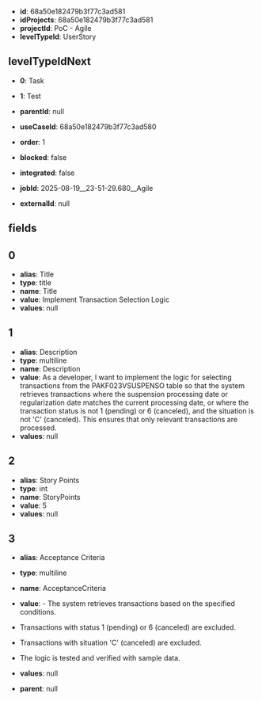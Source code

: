 - **id**: 68a50e182479b3f77c3ad581
- **idProjects**: 68a50e182479b3f77c3ad581
- **projectId**: PoC - Agile
- **levelTypeId**: UserStory
## levelTypeIdNext
- **0**: Task
- **1**: Test

- **parentId**: null
- **useCaseId**: 68a50e182479b3f77c3ad580
- **order**: 1
- **blocked**: false
- **integrated**: false
- **jobId**: 2025-08-19__23-51-29.680__Agile
- **externalId**: null
## fields
## 0
- **alias**: Title
- **type**: title
- **name**: Title
- **value**: Implement Transaction Selection Logic
- **values**: null

## 1
- **alias**: Description
- **type**: multiline
- **name**: Description
- **value**: As a developer, I want to implement the logic for selecting transactions from the PAKF023VSUSPENSO table so that the system retrieves transactions where the suspension processing date or regularization date matches the current processing date, or where the transaction status is not 1 (pending) or 6 (canceled), and the situation is not 'C' (canceled). This ensures that only relevant transactions are processed.
- **values**: null

## 2
- **alias**: Story Points
- **type**: int
- **name**: StoryPoints
- **value**: 5
- **values**: null

## 3
- **alias**: Acceptance Criteria
- **type**: multiline
- **name**: AcceptanceCriteria
- **value**: - The system retrieves transactions based on the specified conditions.
- Transactions with status 1 (pending) or 6 (canceled) are excluded.
- Transactions with situation 'C' (canceled) are excluded.
- The logic is tested and verified with sample data.
- **values**: null


- **parent**: null

